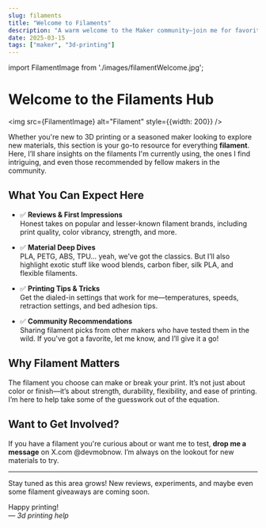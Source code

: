 ```yaml
---
slug: filaments
title: "Welcome to Filaments"
description: "A warm welcome to the Maker community—join me for favorite and new filaments."
date: 2025-03-15
tags: ["maker", "3d-printing"]
---
```

import FilamentImage from './images/filamentWelcome.jpg';

# Welcome to the Filaments Hub 
<img src={FilamentImage} alt="Filament" style={{width: 200}} />

Whether you're new to 3D printing or a seasoned maker looking to explore new materials, this section is your go-to resource for everything **filament**. Here, I’ll share insights on the filaments I'm currently using, the ones I find intriguing, and even those recommended by fellow makers in the community.

## What You Can Expect Here

- ✅ **Reviews & First Impressions**  
  Honest takes on popular and lesser-known filament brands, including print quality, color vibrancy, strength, and more.

- ✅ **Material Deep Dives**  
  PLA, PETG, ABS, TPU… yeah, we’ve got the classics. But I’ll also highlight exotic stuff like wood blends, carbon fiber, silk PLA, and flexible filaments.

- ✅ **Printing Tips & Tricks**  
  Get the dialed-in settings that work for me—temperatures, speeds, retraction settings, and bed adhesion tips.

- ✅ **Community Recommendations**  
  Sharing filament picks from other makers who have tested them in the wild. If you've got a favorite, let me know, and I’ll give it a go!

## Why Filament Matters 

The filament you choose can make or break your print. It’s not just about color or finish—it’s about strength, durability, flexibility, and ease of printing. I’m here to help take some of the guesswork out of the equation.

## Want to Get Involved?

If you have a filament you're curious about or want me to test, **drop me a message** on X.com @devmobnow. I’m always on the lookout for new materials to try.

---

Stay tuned as this area grows! New reviews, experiments, and maybe even some filament giveaways are coming soon.

Happy printing!  
— *3d printing help*